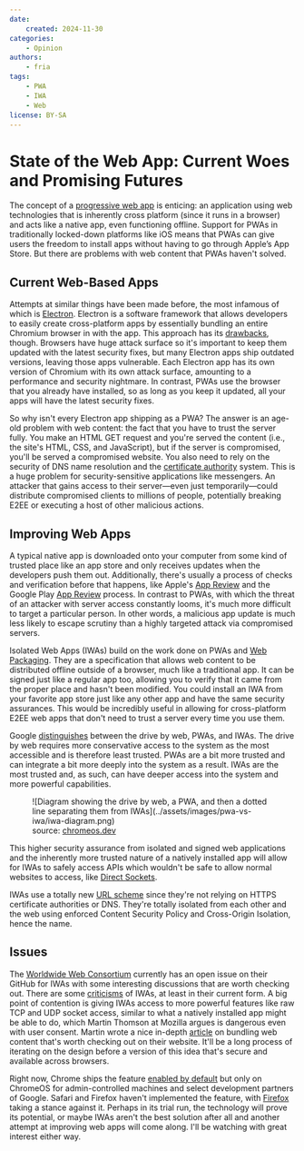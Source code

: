 ```yaml
---
date:
    created: 2024-11-30
categories:
    - Opinion
authors:
    - fria
tags:
    - PWA
    - IWA
    - Web
license: BY-SA
---
```

# State of the Web App: Current Woes and Promising Futures

The concept of a [progressive web app](https://developer.mozilla.org/en-US/docs/Web/Progressive_web_apps) is enticing: an application using web technologies that is inherently cross platform (since it runs in a browser) and acts like a native app, even functioning offline. Support for PWAs in traditionally locked-down platforms like iOS means that PWAs can give users the freedom to install apps without having to go through Apple’s App Store. But there are problems with web content that PWAs haven't solved.<!-- more -->

## Current Web-Based Apps

Attempts at similar things have been made before, the most infamous of which is [Electron](https://www.electronjs.org). Electron is a software framework that allows developers to easily create cross-platform apps by essentially bundling an entire Chromium browser in with the app. This approach has its [drawbacks](https://usa.kaspersky.com/blog/electron-framework-security-issues/28952/?srsltid=AfmBOor_UcYY-84soHz5K2ULTmhlX44-DsIfJp_StotBrusD63MweSGO), though. Browsers have huge attack surface so it's important to keep them updated with the latest security fixes, but many Electron apps ship outdated versions, leaving those apps vulnerable. Each Electron app has its own version of Chromium with its own attack surface, amounting to a performance and security nightmare. In contrast, PWAs use the browser that you already have installed, so as long as you keep it updated, all your apps will have the latest security fixes.

So why isn't every Electron app shipping as a PWA? The answer is an age-old problem with web content: the fact that you have to trust the server fully. You make an HTML GET request and you're served the content (i.e., the site's HTML, CSS, and JavaScript), but if the server is compromised, you'll be served a compromised website. You also need to rely on the security of DNS name resolution and the [certificate authority](https://www.digicert.com/blog/what-is-a-certificate-authority) system. This is a huge problem for security-sensitive applications like messengers. An attacker that gains access to their server—even just temporarily—could distribute compromised clients to millions of people, potentially breaking E2EE or executing a host of other malicious actions.

## Improving Web Apps

A typical native app is downloaded onto your computer from some kind of trusted place like an app store and only receives updates when the developers push them out. Additionally, there's usually a process of checks and verification before that happens, like Apple's [App Review](https://developer.apple.com/distribute/app-review) and the Google Play [App Review](https://support.google.com/googleplay/android-developer/answer/9859455) process. In contrast to PWAs, with which the threat of an attacker with server access constantly looms, it's much more difficult to target a particular person. In other words, a malicious app update is much less likely to escape scrutiny than a highly targeted attack via compromised servers.

Isolated Web Apps (IWAs) build on the work done on PWAs and [Web Packaging](https://github.com/WICG/webpackage). They are a specification that allows web content to be distributed offline outside of a browser, much like a traditional app. It can be signed just like a regular app too, allowing you to verify that it came from the proper place and hasn't been modified. You could install an IWA from your favorite app store just like any other app and have the same security assurances. This would be incredibly useful in allowing for cross-platform E2EE web apps that don't need to trust a server every time you use them.

Google [distinguishes](https://chromeos.dev/en/web/isolated-web-apps) between the drive by web, PWAs, and IWAs. The drive by web requires more conservative access to the system as the most accessible and is therefore least trusted. PWAs are a bit more trusted and can integrate a bit more deeply into the system as a result. IWAs are the most trusted and, as such, can have deeper access into the system and more powerful capabilities.

<figure markdown>
  ![Diagram showing the drive by web, a PWA, and then a dotted line separating them from IWAs](../assets/images/pwa-vs-iwa/iwa-diagram.png)
  <figcaption>source: <a href="https://chromeos.dev/en/web/isolated-web-apps">chromeos.dev</a></figcaption>
</figure>

This higher security assurance from isolated and signed web applications and the inherently more trusted nature of a natively installed app will allow for IWAs to safely access APIs which wouldn't be safe to allow normal websites to access, like [Direct Sockets](https://github.com/WICG/direct-sockets/blob/main/docs/explainer.md).

IWAs use a totally new [URL scheme](https://github.com/WICG/isolated-web-apps/blob/main/Scheme.md) since they're not relying on HTTPS certificate authorities or DNS. They're totally isolated from each other and the web using enforced Content Security Policy and Cross-Origin Isolation, hence the name.

## Issues

The [Worldwide Web Consortium](https://www.w3.org) currently has an open issue on their GitHub for IWAs with some interesting discussions that are worth checking out. There are some [criticisms](https://github.com/w3ctag/design-reviews/issues/842#issuecomment-1989631915) of IWAs, at least in their current form. A big point of contention is giving IWAs access to more powerful features like raw TCP and UDP socket access, similar to what a natively installed app might be able to do, which Martin Thomson at Mozilla argues is dangerous even with user consent. Martin wrote a nice in-depth [article](https://lowentropy.net/posts/bundles) on bundling web content that's worth checking out on their website. It'll be a long process of iterating on the design before a version of this idea that's secure and available across browsers.

Right now, Chrome ships the feature [enabled by default](https://chromestatus.com/feature/5146307550248960) but only on ChromeOS for admin-controlled machines and select development partners of Google. Safari and Firefox haven't implemented the feature, with [Firefox](https://github.com/mozilla/standards-positions/issues/799#issuecomment-2342084330) taking a stance against it. Perhaps in its trial run, the technology will prove its potential, or maybe IWAs aren't the best solution after all and another attempt at improving web apps will come along. I'll be watching with great interest either way.
